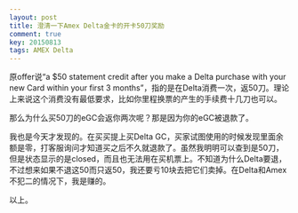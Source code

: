 ```yaml
---
layout: post
title: 澄清一下Amex Delta金卡的开卡50刀奖励
comment: true
key: 20150813
tags: AMEX Delta
---
```


原offer说“a $50 statement credit after you make a Delta purchase with your new Card within your first 3 months”，指的是在Delta消费一次，返50刀。理论上来说这个消费没有最低要求，比如你里程换票的产生的手续费十几刀也可以。

那么为什么买50刀的eGC会返你两次呢？那是因为你的eGC被退款了。

我也是今天才发现的。在买买提上买Delta GC，买家试图使用的时候发现里面余额是零，打客服询问才知道买之后不久就退款了。虽然我明明可以查到是50刀，但是状态显示的是closed，而且也无法用在买机票上。不知道为什么Delta要退，不过想来如果不退这50而只返50，我还要亏10块去把它们卖掉。在Delta和Amex不犯二的情况下，我是赚的。

以上。
